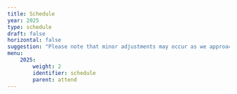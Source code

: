 ```yaml
---
title: Schedule
year: 2025
type: schedule
draft: false
horizontal: false
suggestion: "Please note that minor adjustments may occur as we approach the event date"
menu:
    2025:
        weight: 2
        identifier: schedule
        parent: attend
---
```


<!-- _Please note that minor adjustments may occur as we approach the event date_ -->

<!-- <center>

  <iframe src="https://calendar.google.com/calendar/embed?height=800&amp;wkst=2&amp;bgcolor=%23ffffff&amp;ctz=Europe%2FAmsterdam&amp;src=NGY5cnZsdW5tbXJrcGloMWlibzExZ29vNjRAZ3JvdXAuY2FsZW5kYXIuZ29vZ2xlLmNvbQ&amp;color=%23E4C441&amp;color=%234285F4&amp;mode=AGENDA" style="border:solid 1px #777" width="800" height="600" frameborder="0" scrolling="no"></iframe>

</center> -->
